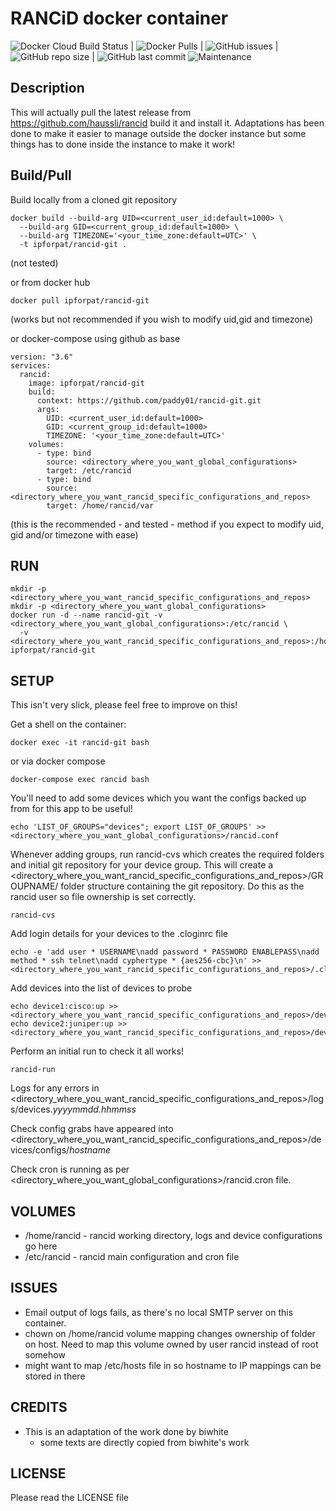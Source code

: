 # RANCiD docker container #

![Docker Cloud Build Status](https://img.shields.io/docker/cloud/build/ipforpat/rancid-git) | ![Docker Pulls](https://img.shields.io/docker/pulls/ipforpat/rancid-git) | ![GitHub issues](https://img.shields.io/github/issues-raw/paddy01/rancid-git) | ![GitHub repo size](https://img.shields.io/github/repo-size/paddy01/rancid-git) | ![GitHub last commit](https://img.shields.io/github/last-commit/paddy01/rancid-git)
![Maintenance](https://img.shields.io/maintenance/yes/2020)

## Description ##

This will actually pull the latest release from https://github.com/haussli/rancid build it and install it.
Adaptations has been done to make it easier to manage outside the docker instance but some things has to done inside the instance to make it work!

## Build/Pull ##

Build locally from a cloned git repository
```
docker build --build-arg UID=<current_user_id:default=1000> \
  --build-arg GID=<current_group_id:default=1000> \
  --build-arg TIMEZONE='<your_time_zone:default=UTC>' \
  -t ipforpat/rancid-git .
```
(not tested)

or from docker hub
```
docker pull ipforpat/rancid-git
```
(works but not recommended if you wish to modify uid,gid and timezone)

or docker-compose using github as base
```
version: "3.6"
services:
  rancid:
    image: ipforpat/rancid-git
    build:
      context: https://github.com/paddy01/rancid-git.git
      args:
        UID: <current_user_id:default=1000>
        GID: <current_group_id:default=1000>
        TIMEZONE: '<your_time_zone:default=UTC>'
    volumes:
      - type: bind
        source: <directory_where_you_want_global_configurations>
        target: /etc/rancid
      - type: bind
        source: <directory_where_you_want_rancid_specific_configurations_and_repos>
        target: /home/rancid/var
```
(this is the recommended - and tested - method if you expect to modify uid, gid and/or timezone with ease)

## RUN ##

```
mkdir -p <directory_where_you_want_rancid_specific_configurations_and_repos>
mkdir -p <directory_where_you_want_global_configurations>
docker run -d --name rancid-git -v <directory_where_you_want_global_configurations>:/etc/rancid \
  -v <directory_where_you_want_rancid_specific_configurations_and_repos>:/home/rancid ipforpat/rancid-git
```

## SETUP ##

This isn't very slick, please feel free to improve on this!

Get a shell on the container:
```
docker exec -it rancid-git bash
```
or via docker compose
```
docker-compose exec rancid bash
```

You'll need to add some devices which you want the configs backed up from for this app to be useful!

```
echo 'LIST_OF_GROUPS="devices"; export LIST_OF_GROUPS' >> <directory_where_you_want_global_configurations>/rancid.conf
```

Whenever adding groups, run rancid-cvs which creates the required folders and
initial git repository for your device group.  This will create a
<directory_where_you_want_rancid_specific_configurations_and_repos>/GROUPNAME/ folder structure containing the git repository.  Do
this as the rancid user so file ownership is set correctly.

```
rancid-cvs
```
Add login details for your devices to the .cloginrc file
```
echo -e 'add user * USERNAME\nadd password * PASSWORD ENABLEPASS\nadd method * ssh telnet\nadd cyphertype * {aes256-cbc}\n' >> <directory_where_you_want_rancid_specific_configurations_and_repos>/.cloginrc
```

Add devices into the list of devices to probe
```
echo device1:cisco:up >> <directory_where_you_want_rancid_specific_configurations_and_repos>/devices/router.db
echo device2:juniper:up >> <directory_where_you_want_rancid_specific_configurations_and_repos>/devices/router.db
```

Perform an initial run to check it all works!

```
rancid-run
```

Logs for any errors in <directory_where_you_want_rancid_specific_configurations_and_repos>/logs/devices._yyyymmdd.hhmmss_

Check config grabs have appeared into <directory_where_you_want_rancid_specific_configurations_and_repos>/devices/configs/_hostname_

Check cron is running as per <directory_where_you_want_global_configurations>/rancid.cron file.

## VOLUMES ##
  * /home/rancid - rancid working directory, logs and device configurations go here
  * /etc/rancid - rancid main configuration and cron file

## ISSUES ##

  * Email output of logs fails, as there's no local SMTP server on this container.
  * chown on /home/rancid volume mapping changes ownership of folder on host.  Need to map this volume owned by user rancid instead of root somehow
  * might want to map /etc/hosts file in so hostname to IP mappings can be stored in there

## CREDITS ##

  * This is an adaptation of the work done by biwhite
    - some texts are directly copied from biwhite's work

## LICENSE ##

  Please read the LICENSE file
